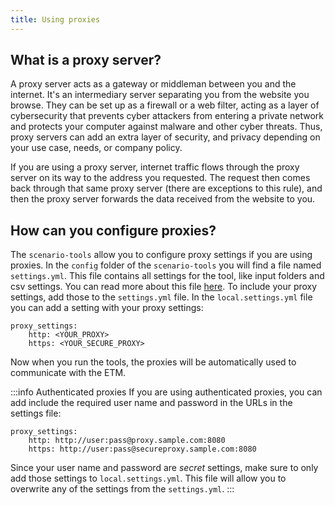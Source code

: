 ```yaml
---
title: Using proxies
---
```


## What is a proxy server?
A proxy server acts as a gateway or middleman between you and the internet. It's an intermediary server separating you from the website you browse. They can be set up as a firewall or a web filter, acting as a layer of cybersecurity that prevents cyber attackers from entering a private network and protects your computer against malware and other cyber threats. Thus, proxy servers can add an extra layer of security, and privacy depending on your use case, needs, or company policy.

If you are using a proxy server, internet traffic flows through the proxy server on its way to the address you requested. The request then comes back through that same proxy server (there are exceptions to this rule), and then the proxy server forwards the data received from the website to you.

## How can you configure proxies?

The `scenario-tools` allow you to configure proxy settings if you are using proxies. In the `config` folder of the `scenario-tools` you will find a file named `settings.yml`. This file contains all settings for the tool, like input folders and csv settings. You can read more about this file [here](/main/scenario-tools/advanced-settings). To include your proxy settings, add those to the `settings.yml` file. In the `local.settings.yml` file you can add a setting with your proxy settings:

```
proxy_settings: 
    http: <YOUR_PROXY>
    https: <YOUR_SECURE_PROXY>
```

Now when you run the tools, the proxies will be automatically used to communicate with the ETM.

:::info Authenticated proxies
If you are using authenticated proxies, you can add include the required user name and password in the URLs in the settings file:

```
proxy_settings: 
    http: http://user:pass@proxy.sample.com:8080
    https: http://user:pass@secureproxy.sample.com:8080
```

Since your user name and password are _secret_ settings, make sure to only add those settings to `local.settings.yml`. This file will allow you to overwrite any of the settings from the `settings.yml`.
:::